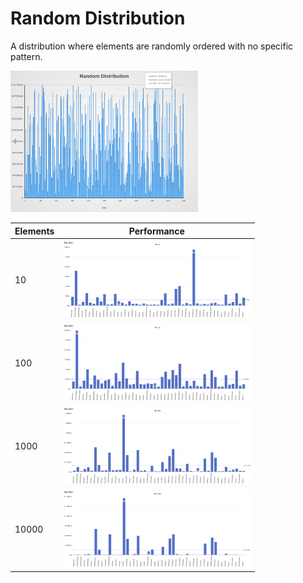 # Random Distribution

A distribution where elements are randomly ordered with no specific pattern.

[<img src="../../images/distribution/Random.svg" width="300" alt="Random Distribution">](../../images/distribution/Random.svg)

| Elements | Performance                                                                                                                                                          |
| -------- | -------------------------------------------------------------------------------------------------------------------------------------------------------------------- |
| 10       | [<img src="../../images/perf/distribution/Random_cat_a_series_s_10$_bars.svg" width="300">](../../images/perf/distribution/Random_cat_a_series_s_10$_bars.svg)       |
| 100      | [<img src="../../images/perf/distribution/Random_cat_a_series_s_100$_bars.svg" width="300">](../../images/perf/distribution/Random_cat_a_series_s_100$_bars.svg)     |
| 1000     | [<img src="../../images/perf/distribution/Random_cat_a_series_s_1000$_bars.svg" width="300">](../../images/perf/distribution/Random_cat_a_series_s_1000$_bars.svg)   |
| 10000    | [<img src="../../images/perf/distribution/Random_cat_a_series_s_10000$_bars.svg" width="300">](../../images/perf/distribution/Random_cat_a_series_s_10000$_bars.svg) |